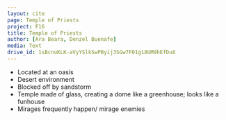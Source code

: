```yaml
---
layout: cite
page: Temple of Priests
project: F16
title: Temple of Priests
author: [Ara Beara, Denzel Buenafe]
media: Text
drive_id: 1sBcnuKLK-aVyYSlkSwPByij3SGw7F01g18UM9hEfDu8
---
```

- Located at an oasis
- Desert environment
- Blocked off by sandstorm
- Temple made of glass, creating a dome like a greenhouse; looks like a funhouse
- Mirages frequently happen/ mirage enemies
